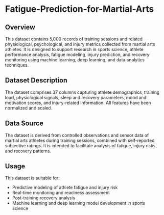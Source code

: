 # Fatigue-Prediction-for-Martial-Arts


## Overview
This dataset contains 5,000 records of training sessions and related physiological, psychological, and injury metrics collected from martial arts athletes. It is designed to support research in sports science, athlete performance analysis, fatigue modeling, injury prediction, and recovery monitoring using machine learning, deep learning, and data analytics techniques.

## Dataset Description
The dataset comprises 37 columns capturing athlete demographics, training load, physiological signals, sleep and recovery parameters, mood and motivation scores, and injury-related information. All features have been normalized and scaled.


## Data Source
The dataset is derived from controlled observations and sensor data of martial arts athletes during training sessions, combined with self-reported subjective ratings. It is intended to facilitate analysis of fatigue, injury risks, and recovery patterns.

## Usage
This dataset is suitable for:
- Predictive modeling of athlete fatigue and injury risk
- Real-time monitoring and readiness assessment
- Post-training recovery analysis
- Machine learning and deep learning model development in sports science

